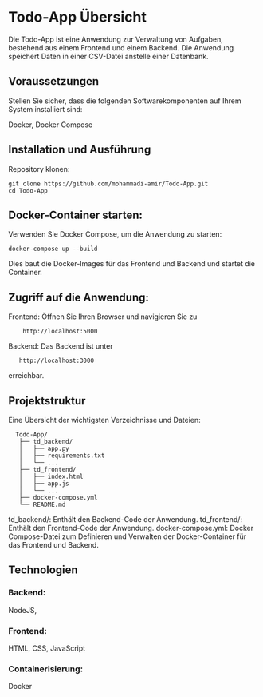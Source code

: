 # Todo-App Übersicht

Die Todo-App ist eine Anwendung zur Verwaltung von Aufgaben, bestehend aus einem Frontend und einem Backend. 
Die Anwendung speichert Daten in einer CSV-Datei anstelle einer Datenbank.

## Voraussetzungen

Stellen Sie sicher, dass die folgenden Softwarekomponenten auf Ihrem System installiert sind:

  Docker,
  Docker Compose

## Installation und Ausführung

  Repository klonen:
  
    git clone https://github.com/mohammadi-amir/Todo-App.git
    cd Todo-App

## Docker-Container starten:

Verwenden Sie Docker Compose, um die Anwendung zu starten:

    docker-compose up --build

Dies baut die Docker-Images für das Frontend und Backend und startet die Container.

## Zugriff auf die Anwendung:
  Frontend: Öffnen Sie Ihren Browser und navigieren Sie zu 
  
        http://localhost:5000
  Backend: Das Backend ist unter 
  
       http://localhost:3000 
  erreichbar.

## Projektstruktur

Eine Übersicht der wichtigsten Verzeichnisse und Dateien:

      Todo-App/
       ├── td_backend/
       │   ├── app.py
       │   ├── requirements.txt
       │   └── ...
       ├── td_frontend/
       │   ├── index.html
       │   ├── app.js
       │   └── ...
       ├── docker-compose.yml
       └── README.md

  td_backend/: Enthält den Backend-Code der Anwendung.
  td_frontend/: Enthält den Frontend-Code der Anwendung.
docker-compose.yml: Docker Compose-Datei zum Definieren und Verwalten der Docker-Container für das Frontend und Backend.

## Technologien

### Backend:
  NodeJS, 

### Frontend:
  HTML,
  CSS,
  JavaScript

### Containerisierung:
  Docker



